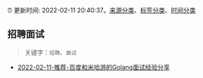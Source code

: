 :alarm_clock: 更新时间: 2022-02-11 20:40:37。[来源分类](../README.md)、[标签分类](../TAGS.md)、[时间分类](../TIMELINE.md)

## 招聘面试


> 关键字：`招聘`、`面试`



- [2022-02-11-推荐-百度和米哈游的Golang面试经验分享](https://toutiao.io/k/q0sox0k) 